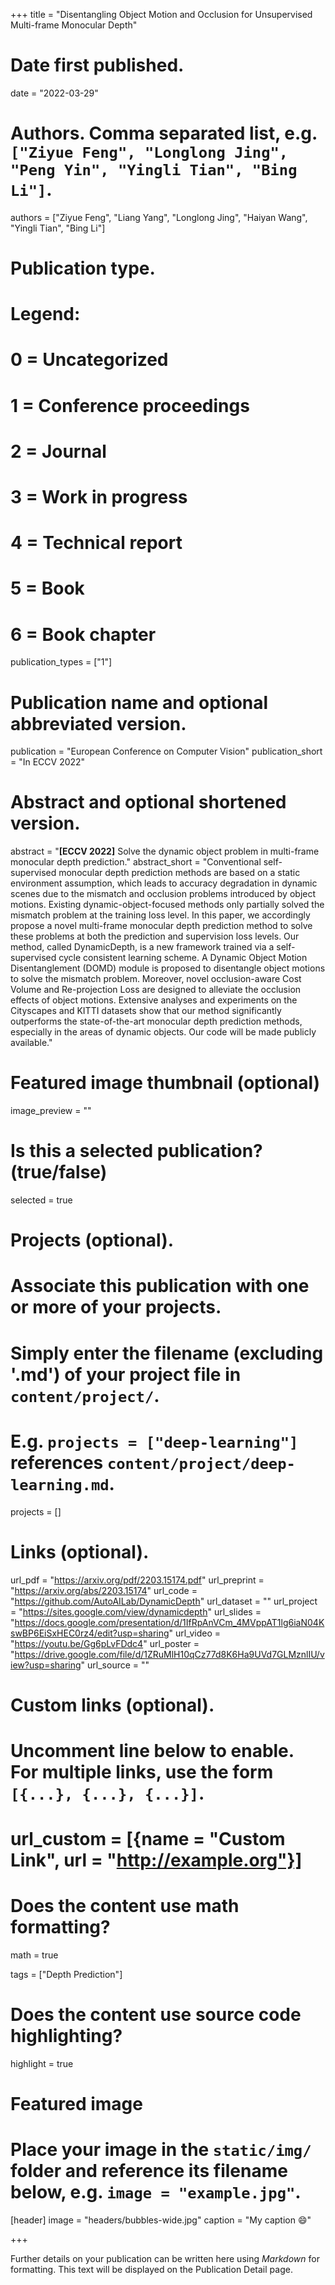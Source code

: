 +++
title = "Disentangling Object Motion and Occlusion for Unsupervised Multi-frame Monocular Depth"

# Date first published.
date = "2022-03-29"

# Authors. Comma separated list, e.g. `["Ziyue Feng", "Longlong Jing", "Peng Yin", "Yingli Tian", "Bing Li"]`.
authors = ["Ziyue Feng", "Liang Yang", "Longlong Jing", "Haiyan Wang", "Yingli Tian", "Bing Li"]

# Publication type.
# Legend:
# 0 = Uncategorized
# 1 = Conference proceedings
# 2 = Journal
# 3 = Work in progress
# 4 = Technical report
# 5 = Book
# 6 = Book chapter
publication_types = ["1"]

# Publication name and optional abbreviated version.
publication = "European Conference on Computer Vision"
publication_short = "In ECCV 2022"

# Abstract and optional shortened version.
abstract = "**[ECCV 2022]** Solve the dynamic object problem in multi-frame monocular depth prediction."
abstract_short = "Conventional self-supervised monocular depth prediction methods are based on a static environment assumption, which leads to accuracy degradation in dynamic scenes due to the mismatch and occlusion problems introduced by object motions. Existing dynamic-object-focused methods only partially solved the mismatch problem at the training loss level. In this paper, we accordingly propose a novel multi-frame monocular depth prediction method to solve these problems at both the prediction and supervision loss levels. Our method, called DynamicDepth, is a new framework trained via a self-supervised cycle consistent learning scheme. A Dynamic Object Motion Disentanglement (DOMD) module is proposed to disentangle object motions to solve the mismatch problem. Moreover, novel occlusion-aware Cost Volume and Re-projection Loss are designed to alleviate the occlusion effects of object motions. Extensive analyses and experiments on the Cityscapes and KITTI datasets show that our method significantly outperforms the state-of-the-art monocular depth prediction methods, especially in the areas of dynamic objects. Our code will be made publicly available."

# Featured image thumbnail (optional)
image_preview = ""

# Is this a selected publication? (true/false)
selected = true

# Projects (optional).
#   Associate this publication with one or more of your projects.
#   Simply enter the filename (excluding '.md') of your project file in `content/project/`.
#   E.g. `projects = ["deep-learning"]` references `content/project/deep-learning.md`.
projects = []

# Links (optional).
url_pdf = "https://arxiv.org/pdf/2203.15174.pdf"
url_preprint = "https://arxiv.org/abs/2203.15174"
url_code = "https://github.com/AutoAILab/DynamicDepth"
url_dataset = ""
url_project = "https://sites.google.com/view/dynamicdepth"
url_slides = "https://docs.google.com/presentation/d/1IfRpAnVCm_4MVppAT1lg6iaN04KswBP6EiSxHEC0rz4/edit?usp=sharing"
url_video = "https://youtu.be/Gg6pLvFDdc4"
url_poster = "https://drive.google.com/file/d/1ZRuMlH10qCz77d8K6Ha9UVd7GLMznlIU/view?usp=sharing"
url_source = ""

# Custom links (optional).
#   Uncomment line below to enable. For multiple links, use the form `[{...}, {...}, {...}]`.
# url_custom = [{name = "Custom Link", url = "http://example.org"}]

# Does the content use math formatting?
math = true

tags = ["Depth Prediction"]

# Does the content use source code highlighting?
highlight = true

# Featured image
# Place your image in the `static/img/` folder and reference its filename below, e.g. `image = "example.jpg"`.
[header]
image = "headers/bubbles-wide.jpg"
caption = "My caption 😄"

+++

Further details on your publication can be written here using *Markdown* for formatting. This text will be displayed on the Publication Detail page.
